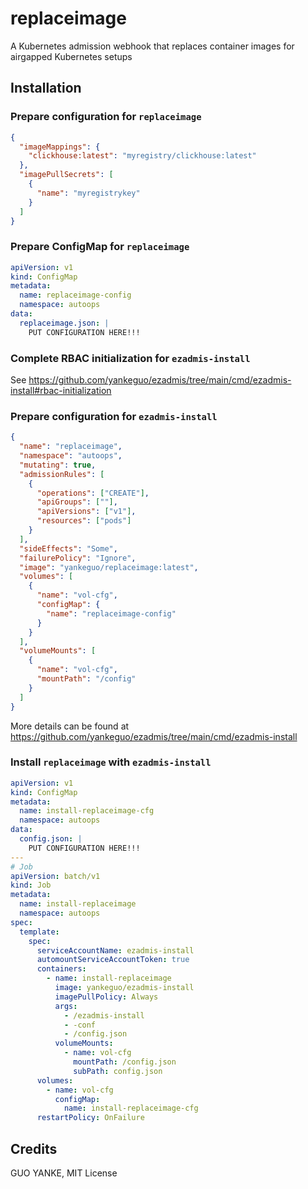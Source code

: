 # replaceimage

A Kubernetes admission webhook that replaces container images for airgapped Kubernetes setups

## Installation

### Prepare configuration for `replaceimage`

```json
{
  "imageMappings": {
    "clickhouse:latest": "myregistry/clickhouse:latest"
  },
  "imagePullSecrets": [
    {
      "name": "myregistrykey"
    }
  ]
}
```

### Prepare ConfigMap for `replaceimage`

```yaml
apiVersion: v1
kind: ConfigMap
metadata:
  name: replaceimage-config
  namespace: autoops
data:
  replaceimage.json: |
    PUT CONFIGURATION HERE!!!
```

### Complete RBAC initialization for `ezadmis-install`

See https://github.com/yankeguo/ezadmis/tree/main/cmd/ezadmis-install#rbac-initialization

### Prepare configuration for `ezadmis-install`

```json
{
  "name": "replaceimage",
  "namespace": "autoops",
  "mutating": true,
  "admissionRules": [
    {
      "operations": ["CREATE"],
      "apiGroups": [""],
      "apiVersions": ["v1"],
      "resources": ["pods"]
    }
  ],
  "sideEffects": "Some",
  "failurePolicy": "Ignore",
  "image": "yankeguo/replaceimage:latest",
  "volumes": [
    {
      "name": "vol-cfg",
      "configMap": {
        "name": "replaceimage-config"
      }
    }
  ],
  "volumeMounts": [
    {
      "name": "vol-cfg",
      "mountPath": "/config"
    }
  ]
}
```

More details can be found at https://github.com/yankeguo/ezadmis/tree/main/cmd/ezadmis-install

### Install `replaceimage` with `ezadmis-install`

```yaml
apiVersion: v1
kind: ConfigMap
metadata:
  name: install-replaceimage-cfg
  namespace: autoops
data:
  config.json: |
    PUT CONFIGURATION HERE!!!
---
# Job
apiVersion: batch/v1
kind: Job
metadata:
  name: install-replaceimage
  namespace: autoops
spec:
  template:
    spec:
      serviceAccountName: ezadmis-install
      automountServiceAccountToken: true
      containers:
        - name: install-replaceimage
          image: yankeguo/ezadmis-install
          imagePullPolicy: Always
          args:
            - /ezadmis-install
            - -conf
            - /config.json
          volumeMounts:
            - name: vol-cfg
              mountPath: /config.json
              subPath: config.json
      volumes:
        - name: vol-cfg
          configMap:
            name: install-replaceimage-cfg
      restartPolicy: OnFailure
```

## Credits

GUO YANKE, MIT License
